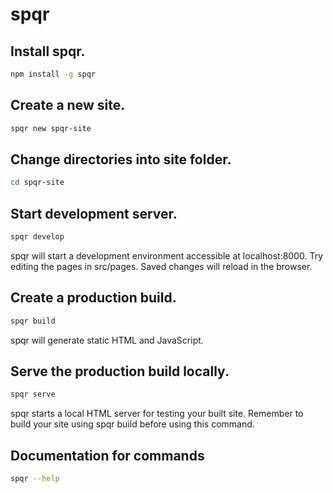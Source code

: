 # spqr

## Install spqr.

```sh
npm install -g spqr
```

## Create a new site.

```sh
spqr new spqr-site
```

## Change directories into site folder.

```sh
cd spqr-site
```

## Start development server.

```sh
spqr develop
```

spqr will start a development environment accessible at localhost:8000.
Try editing the pages in src/pages. Saved changes will reload in the browser.

## Create a production build.

```sh
spqr build
```

spqr will generate static HTML and JavaScript.

## Serve the production build locally.

```sh
spqr serve
```

spqr starts a local HTML server for testing your built site. Remember to build your site using spqr build before using this command.

## Documentation for commands

```sh
spqr --help
```
